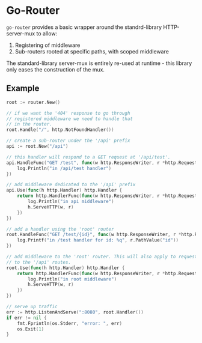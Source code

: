# Go-Router

`go-router` provides a basic wrapper around the standrd-library HTTP-server-mux to allow:

1. Registering of middleware
2. Sub-routers rooted at specific paths, with scoped middleware

The standard-library server-mux is entirely re-used at runtime - this library only
eases the construction of the mux.

## Example

```go
root := router.New()

// if we want the '404' response to go through
// registered middleware we need to handle that
// in the router.
root.Handle("/", http.NotFoundHandler())

// create a sub-router under the '/api' prefix
api := root.New("/api")

// this handler will respond to a GET request at '/api/test'.
api.HandleFunc("GET /test", func(w http.ResponseWriter, r *http.Request) {
    log.Println("in /api/test handler")
})

// add middleware dedicated to the '/api' prefix
api.Use(func(h http.Handler) http.Handler {
    return http.HandlerFunc(func(w http.ResponseWriter, r *http.Request) {
        log.Println("in api middleware")
        h.ServeHTTP(w, r)
    })
})

// add a handler using the 'root' router
root.HandleFunc("GET /test/{id}", func(w http.ResponseWriter, r *http.Request) {
    log.Printf("in /test handler for id: %q", r.PathValue("id"))
})

// add middleware to the 'root' router. This will also apply to requests
// to the '/api' routes.
root.Use(func(h http.Handler) http.Handler {
    return http.HandlerFunc(func(w http.ResponseWriter, r *http.Request) {
        log.Println("in root middleware")
        h.ServeHTTP(w, r)
    })
})

// serve up traffic
err := http.ListenAndServe(":8080", root.Handler())
if err != nil {
    fmt.Fprintln(os.Stderr, "error: ", err)
    os.Exit(1)
}
```